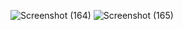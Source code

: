 ![Screenshot (164)](https://github.com/Anish0099/Dice-game-react_project1/assets/109581121/e02639c0-733a-4fdd-b53d-f159ae12b02a)
![Screenshot (165)](https://github.com/Anish0099/Dice-game-react_project1/assets/109581121/6d97cfbd-6da6-4a59-9cbc-72a9fb60f015)

